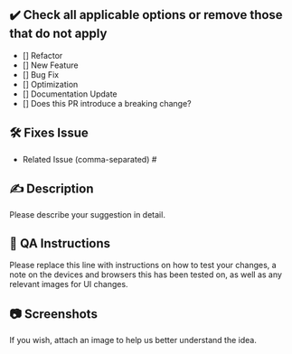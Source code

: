<!--
🚨 If you have encountered a SECURITY RELATED ISSUE with Yii, [use this form](https://www.yiiframework.com/security) to report any security issues you have encountered to us. ❗DO NOT use the issue tracker or discuss it in the public forum as this will cause more harm than help.

❗ Remove sections that are not applicable
-->

## ✔️ Check all applicable options or remove those that do not apply
- [] Refactor
- [] New Feature
- [] Bug Fix
- [] Optimization
- [] Documentation Update
- [] Does this PR introduce a breaking change?


## 🛠️ Fixes Issue
- Related Issue (comma-separated) #





## ✍ Description
Please describe your suggestion in detail.





## 📝 QA Instructions
Please replace this line with instructions on how to test your changes, a note on the devices and browsers this has been tested on, as well as any relevant images for UI changes.





## 📷 Screenshots
If you wish, attach an image to help us better understand the idea.




